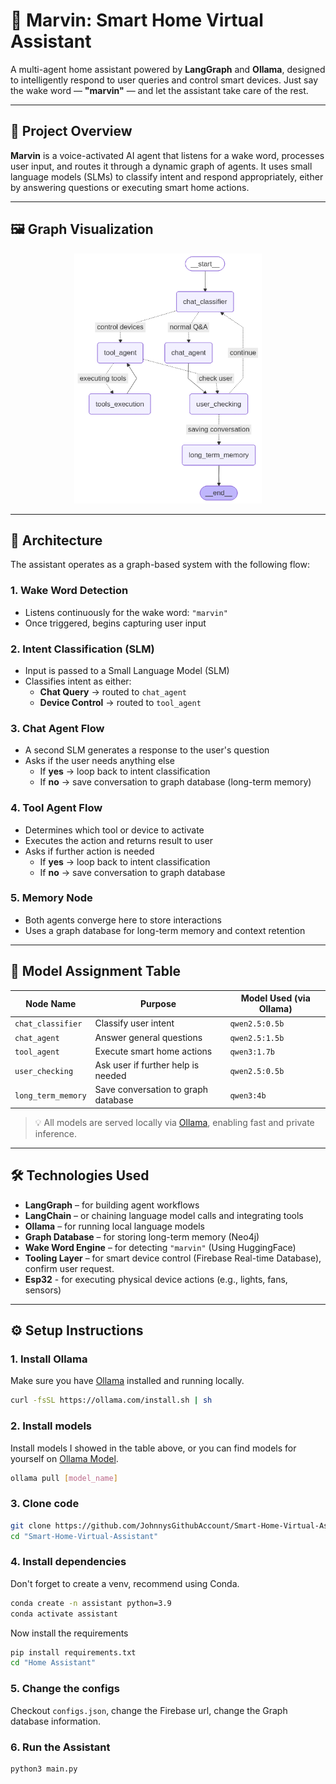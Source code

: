 # 🤖 Marvin: Smart Home Virtual Assistant

A multi-agent home assistant powered by **LangGraph** and **Ollama**, designed to intelligently respond to user queries and control smart devices. Just say the wake word — **"marvin"** — and let the assistant take care of the rest.

---

## 🚀 Project Overview

**Marvin** is a voice-activated AI agent that listens for a wake word, processes user input, and routes it through a dynamic graph of agents. It uses small language models (SLMs) to classify intent and respond appropriately, either by answering questions or executing smart home actions.

---

## 🖼️ Graph Visualization

<div align="center">
  <img alt="LangGraph Architecture" height="400" width="300" src="Home%20Assistant/graphs/instance.png" title="Workflow architecture" />
</div>

---

## 🧠 Architecture

The assistant operates as a graph-based system with the following flow:

### 1. **Wake Word Detection**
- Listens continuously for the wake word: `"marvin"`
- Once triggered, begins capturing user input

### 2. **Intent Classification (SLM)**
- Input is passed to a Small Language Model (SLM)
- Classifies intent as either:
  - **Chat Query** → routed to `chat_agent`
  - **Device Control** → routed to `tool_agent`

### 3. **Chat Agent Flow**
- A second SLM generates a response to the user's question
- Asks if the user needs anything else
  - If **yes** → loop back to intent classification
  - If **no** → save conversation to graph database (long-term memory)

### 4. **Tool Agent Flow**
- Determines which tool or device to activate
- Executes the action and returns result to user
- Asks if further action is needed
  - If **yes** → loop back to intent classification
  - If **no** → save conversation to graph database

### 5. **Memory Node**
- Both agents converge here to store interactions
- Uses a graph database for long-term memory and context retention

---

## 🧩 Model Assignment Table

| Node Name          | Purpose                             | Model Used (via Ollama) |
|--------------------|-------------------------------------|-------------------------|
| `chat_classifier`  | Classify user intent                | `qwen2.5:0.5b`          |
| `chat_agent`       | Answer general questions            | `qwen2.5:1.5b`          |
| `tool_agent`       | Execute smart home actions          | `qwen3:1.7b`            |
| `user_checking`    | Ask user if further help is needed  | `qwen2.5:0.5b`          |
| `long_term_memory` | Save conversation to graph database | `qwen3:4b`              |

> 💡 All models are served locally via [Ollama](https://ollama.com), enabling fast and private inference.

---

## 🛠️ Technologies Used

- **LangGraph** – for building agent workflows
- **LangChain** – or chaining language model calls and integrating tools
- **Ollama** – for running local language models
- **Graph Database** – for storing long-term memory (Neo4j)
- **Wake Word Engine** – for detecting `"marvin"` (Using HuggingFace)
- **Tooling Layer** – for smart device control (Firebase Real-time Database), confirm user request.
- **Esp32** - for executing physical device actions (e.g., lights, fans, sensors)

---

## ⚙️ Setup Instructions

### 1. Install Ollama

Make sure you have [Ollama](https://ollama.com) installed and running locally.

```bash
curl -fsSL https://ollama.com/install.sh | sh
```

### 2. Install models

Install models I showed in the table above, or you can find models for yourself on [Ollama Model](https://ollama.com/search).

```bash
ollama pull [model_name]
```

### 3. Clone code
```bash
git clone https://github.com/JohnnysGithubAccount/Smart-Home-Virtual-Assistant.git
cd "Smart-Home-Virtual-Assistant"
```

### 4. Install dependencies

Don't forget to create a venv, recommend using Conda.

```bash
conda create -n assistant python=3.9
conda activate assistant
```

Now install the requirements

```bash
pip install requirements.txt
cd "Home Assistant"
```

### 5. Change the configs

Checkout `configs.json`, change the Firebase url, change the Graph database information.

### 6. Run the Assistant

```bash
python3 main.py
```